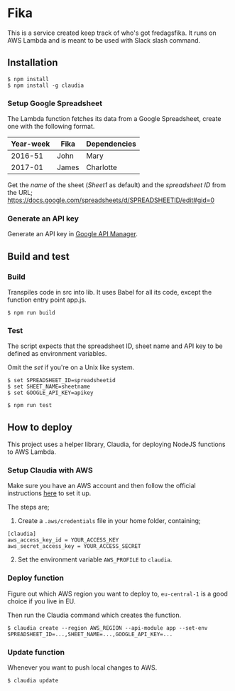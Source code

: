 # Fika

This is a service created keep track of who's got fredagsfika. It runs on AWS
Lambda and is meant to be used with Slack slash command.

## Installation
```
$ npm install
$ npm install -g claudia
```

### Setup Google Spreadsheet
The Lambda function fetches its data from a Google Spreadsheet, create one with
the following format.

|Year-week|Fika|Dependencies|
|-|-|-|
|2016-51|John|Mary|
|2017-01|James|Charlotte|

Get the *name* of the sheet (*Sheet1* as default) and the *spreadsheet ID* from
the URL; https://docs.google.com/spreadsheets/d/SPREADSHEETID/edit#gid=0

### Generate an API key
Generate an API key in [Google API Manager](https://console.developers.google.com/apis/credentials).

## Build and test

### Build
Transpiles code in src into lib. It uses Babel for all its code, except the function entry point app.js.
```
$ npm run build
```

### Test
The script expects that the spreadsheet ID, sheet name and API key to be defined
as environment variables.

Omit the *set* if you're on a Unix like system.
```
$ set SPREADSHEET_ID=spreadsheetid
$ set SHEET_NAME=sheetname
$ set GOOGLE_API_KEY=apikey

$ npm run test
```

## How to deploy
This project uses a helper library, Claudia, for deploying NodeJS functions to
AWS Lambda.

### Setup Claudia with AWS
Make sure you have an AWS account and then follow the official instructions  [here](https://claudiajs.com/tutorials/installing.html) to set it up.

The steps are;

1. Create a ```.aws/credentials``` file in your home folder, containing;
```
[claudia]
aws_access_key_id = YOUR_ACCESS_KEY
aws_secret_access_key = YOUR_ACCESS_SECRET
```
2. Set the environment variable ```AWS_PROFILE``` to ```claudia```.

### Deploy function
Figure out which AWS region you want to deploy to, ```eu-central-1``` is a good
choice if you live in EU.

Then run the Claudia command which creates the function.
```
$ claudia create --region AWS_REGION --api-module app --set-env SPREADSHEET_ID=...,SHEET_NAME=...,GOOGLE_API_KEY=...
```

### Update function
Whenever you want to push local changes to AWS.
```
$ claudia update
```
